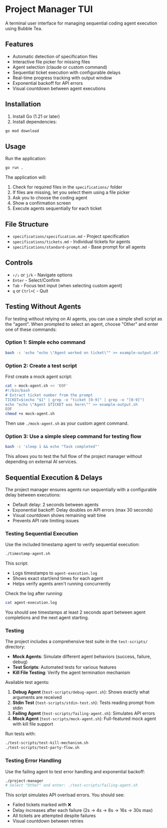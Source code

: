 # Project Manager TUI

A terminal user interface for managing sequential coding agent execution using Bubble Tea.

## Features

- Automatic detection of specification files
- Interactive file picker for missing files
- Agent selection (claude or custom command)
- Sequential ticket execution with configurable delays
- Real-time progress tracking with output window
- Exponential backoff for API errors
- Visual countdown between agent executions

## Installation

1. Install Go (1.21 or later)
2. Install dependencies:
```bash
go mod download
```

## Usage

Run the application:
```bash
go run .
```

The application will:
1. Check for required files in the `specifications/` folder
2. If files are missing, let you select them using a file picker
3. Ask you to choose the coding agent
4. Show a confirmation screen
5. Execute agents sequentially for each ticket

## File Structure

- `specifications/specification.md` - Project specification
- `specifications/tickets.md` - Individual tickets for agents
- `specifications/standard-prompt.md` - Base prompt for all agents

## Controls

- `↑/↓` or `j/k` - Navigate options
- `Enter` - Select/Confirm
- `Tab` - Focus text input (when selecting custom agent)
- `q` or `Ctrl+C` - Quit

## Testing Without Agents

For testing without relying on AI agents, you can use a simple shell script as the "agent". When prompted to select an agent, choose "Other" and enter one of these commands:

### Option 1: Simple echo command
```bash
bash -c 'echo "echo \"Agent worked on ticket\"" >> example-output.sh'
```

### Option 2: Create a test script
First create a mock agent script:
```bash
cat > mock-agent.sh << 'EOF'
#!/bin/bash
# Extract ticket number from the prompt
TICKET=$(echo "$1" | grep -o "ticket [0-9]" | grep -o "[0-9]")
echo "echo \"Agent $TICKET was here\"" >> example-output.sh
EOF
chmod +x mock-agent.sh
```

Then use `./mock-agent.sh` as your custom agent command.

### Option 3: Use a simple sleep command for testing flow
```bash
bash -c 'sleep 1 && echo "Task completed"'
```

This allows you to test the full flow of the project manager without depending on external AI services.

## Sequential Execution & Delays

The project manager ensures agents run sequentially with a configurable delay between executions:

- Default delay: 2 seconds between agents
- Exponential backoff: Delay doubles on API errors (max 30 seconds)
- Visual countdown shows remaining wait time
- Prevents API rate limiting issues

### Testing Sequential Execution

Use the included timestamp agent to verify sequential execution:

```bash
./timestamp-agent.sh
```

This script:
- Logs timestamps to `agent-execution.log`
- Shows exact start/end times for each agent
- Helps verify agents aren't running concurrently

Check the log after running:
```bash
cat agent-execution.log
```

You should see timestamps at least 2 seconds apart between agent completions and the next agent starting.

### Testing

The project includes a comprehensive test suite in the `test-scripts/` directory:

- **Mock Agents**: Simulate different agent behaviors (success, failure, debug)
- **Test Scripts**: Automated tests for various features
- **Kill File Testing**: Verify the agent termination mechanism

Available test agents:
1. **Debug Agent** (`test-scripts/debug-agent.sh`): Shows exactly what arguments are received
2. **Stdin Test** (`test-scripts/stdin-test.sh`): Tests reading prompt from stdin
3. **Failing Agent** (`test-scripts/failing-agent.sh`): Simulates API errors
4. **Mock Agent** (`test-scripts/mock-agent.sh`): Full-featured mock agent with kill file support

Run tests with:
```bash
./test-scripts/test-kill-mechanism.sh
./test-scripts/test-party-flow.sh
```

### Testing Error Handling

Use the failing agent to test error handling and exponential backoff:

```bash
./project-manager
# Select "Other" and enter: ./test-scripts/failing-agent.sh
```

This script simulates API overload errors. You should see:
- Failed tickets marked with ❌
- Delay increases after each failure (2s → 4s → 8s → 16s → 30s max)
- All tickets are attempted despite failures
- Visual countdown between retries